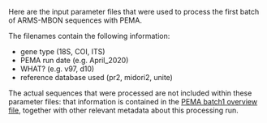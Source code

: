 Here are the input parameter files that were used to process the first batch of ARMS-MBON sequences with PEMA.

The filenames contain the following information:
* gene type (18S, COI, ITS)
* PEMA run date (e.g. April_2020)
* WHAT? (e.g. v97, d10)
* reference database used (pr2, midori2, unite)

The actual sequences that were processed are not included within these parameter files: that information is contained in the [PEMA batch1 overview file](https://github.com/arms-mbon/data_workspace/blob/main/PEMAoutputs/Batch1/PEMAOverview_batch1.xlsx), together with other relevant metadata about this processing run.
